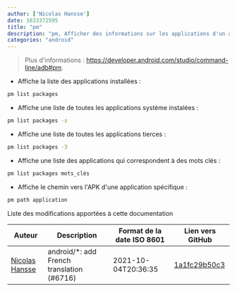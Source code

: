 ```yaml
---
author: ['Nicolas Hansse']
date: 1633372595
title: "pm"
description: "pm, Afficher des informations sur les applications d'un appareil Android."
categories: "android"
---
```

> Plus d'informations : <https://developer.android.com/studio/command-line/adb#pm>.

- Affiche la liste des applications installées :

```bash
pm list packages
```

- Affiche une liste de toutes les applications système instalées :

```bash
pm list packages -s
```

- Affiche une liste de toutes les applications tierces :

```bash
pm list packages -3
```

- Affiche une liste des applications qui correspondent à des mots clés :

```bash
pm list packages mots_clés
```

- Affiche le chemin vers l'APK d'une application spécifique :

```bash
pm path application
```
Liste des modifications apportées à cette documentation


Auteur | Description | Format de la date ISO 8601 | Lien vers GitHub
------|-----|-----|-----
[Nicolas Hansse](mailto:nico.hansse@gmail.com) | android/*: add French translation (#6716) | 2021-10-04T20:36:35 | [1a1fc29b50c3](https://github.com/tldr-pages/tldr/commit/1a1fc29b50c3a931756fb51d571ca61a43e70067)


